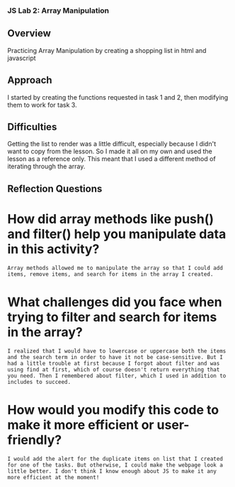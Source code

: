 ### JS Lab 2: Array Manipulation

## Overview
Practicing Array Manipulation by creating a shopping list in html and javascript

## Approach
I started by creating the functions requested in task 1 and 2, then modifying them to work for task 3.

## Difficulties
Getting the list to render was a little difficult, especially because I didn't want to copy from the lesson. So I made it all on my own and used the lesson as a reference only. This meant that I used a different method of iterating through the array.

## Reflection Questions

# How did array methods like push() and filter() help you manipulate data in this activity?
    Array methods allowed me to manipulate the array so that I could add items, remove items, and search for items in the array I created.
# What challenges did you face when trying to filter and search for items in the array?
    I realized that I would have to lowercase or uppercase both the items and the search term in order to have it not be case-sensitive. But I had a little trouble at first because I forgot about filter and was using find at first, which of course doesn't return everything that you need. Then I remembered about filter, which I used in addition to includes to succeed.
# How would you modify this code to make it more efficient or user-friendly?
    I would add the alert for the duplicate items on list that I created for one of the tasks. But otherwise, I could make the webpage look a little better. I don't think I know enough about JS to make it any more efficient at the moment!